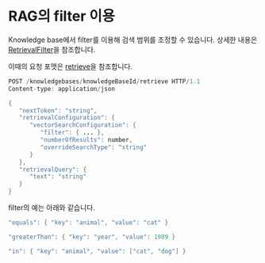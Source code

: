 # RAG의 filter 이용

Knowledge base에서 filter를 이용해 검색 범위를 조정할 수 있습니다. 상세한 내용은 [RetrievalFilter](https://docs.aws.amazon.com/bedrock/latest/APIReference/API_agent-runtime_RetrievalFilter.html)을 참조합니다.

이때의 요청 포맷은 [retrieve](https://docs.aws.amazon.com/bedrock/latest/APIReference/API_agent-runtime_Retrieve.html#API_agent-runtime_Retrieve_RequestSyntax)을 참조합니다.

```java
POST /knowledgebases/knowledgeBaseId/retrieve HTTP/1.1
Content-type: application/json

{
   "nextToken": "string",
   "retrievalConfiguration": { 
      "vectorSearchConfiguration": { 
         "filter": { ... },
         "numberOfResults": number,
         "overrideSearchType": "string"
      }
   },
   "retrievalQuery": { 
      "text": "string"
   }
}
```

filter의 예는 아래와 같습니다.

```java
"equals": { "key": "animal", "value": "cat" }
```

```java
"greaterThan": { "key": "year", "value": 1989 }
```

```java
"in": { "key": "animal", "value": ["cat", "dog"] }
```
